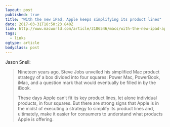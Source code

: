 ```yaml
---
layout: post 
published: true 
title: "With the new iPad, Apple keeps simplifying its product lines" 
date: 2017-03-31T18:50:23.840Z 
link: http://www.macworld.com/article/3186546/macs/with-the-new-ipad-apple-keeps-simplifying-its-product-lines.html 
tags:
  - links
ogtype: article 
bodyclass: post 
---
```


Jason Snell:

> Nineteen years ago, Steve Jobs unveiled his simplified Mac product strategy of a box divided into four squares: Power Mac, PowerBook, iMac, and a question mark that would eventually be filled in by the iBook. 
> 
> These days Apple can’t fit its key product lines, let alone individual products, in four squares. But there are strong signs that Apple is in the midst of executing a strategy to simplify its product lines and, ultimately, make it easier for consumers to understand what products Apple is offering.
